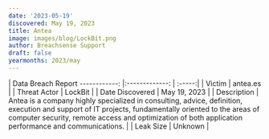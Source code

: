 ```yaml
---
date: '2023-05-19'
discovered: May 19, 2023
title: Antea
image: images/blog/LockBit.png
author: Breachsense Support
draft: false
yearmonths: 2023/may
---
```



| Data Breach Report
------------:     |:-------------:    | :-----:|
| Victim      | antea.es      | 
| Threat Actor      | LockBit      | 
| Date Discovered      | May 19, 2023      | 
| Description      | Antea is a company highly specialized in consulting, advice, definition, execution and support of IT projects, fundamentally oriented to the areas of computer security, remote access and optimization of both application performance and communications.      | 
| Leak Size      | Unknown      | 

